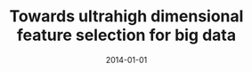 ---
title: "Towards ultrahigh dimensional feature selection for big data"
collection: conferences
permalink: /publication/Towards
date: 2014-01-01
venue: "The Journal of Machine Learning Research"
city: 
state: ""
thumbnail: "masktrack.png"
teaser : 
authors: "Mingkui Tan, Ivor W Tsang, Li Wang"
bibtex: Towards.txt
uri: https://pdfs.semanticscholar.org/8fa3/496599e249e63dde07d7fb7daccb7d50a333.pdf
arxiv: 
project: 
source:
poster: 
data:
---